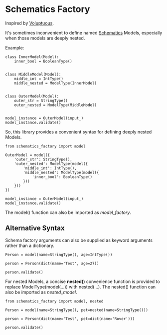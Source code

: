 Schematics Factory
==================


Inspired by [Voluptuous](https://github.com/alecthomas/voluptuous).

It's sometimes inconvenient to define
named [Schematics](https://github.com/schematics/schematics)
Models, especially when those models are deeply nested.

Example:

```
class InnerModel(Model):
    inner_bool = BooleanType()


class MiddleModel(Model):
    middle_int = IntType()
    middle_nested = ModelType(InnerModel)


class OuterModel(Model):
    outer_str = StringType()
    outer_nested = ModelType(MiddleModel)


model_instance = OuterModel(input_)
model_instance.validate()
```

So, this library provides a convenient syntax for defining
deeply nested Models.

```
from schematics_factory import model

OuterModel = model({
    'outer_str': StringType(),
    'outer_nested': ModelType(model({
        'middle_int': IntType(),
        'middle_nested': ModelType(model({
            'inner_bool': BooleanType()
        }))
    }))
})

model_instance = OuterModel(input_)
model_instance.validate()
```

The model() function can also be imported as _model_factory_.

Alternative Syntax
------------------

Schema factory arguments can also be supplied as keyword
arguments rather than a dictionary.

```
Person = model(name=StringType(), age=IntType())

person = Person(dict(name='Test', age=27))

person.validate()
```

For nested Models, a concise __nested()__ convenience function
is provided to replace ModelType(model(...)) with nested(...).
The nested() function can also be imported as _nested_model_.

```
from schematics_factory import model, nested

Person = model(name=StringType(), pet=nested(name=StringType()))

person = Person(dict(name='Test', pet=dict(name='Rover')))

person.validate()
```
